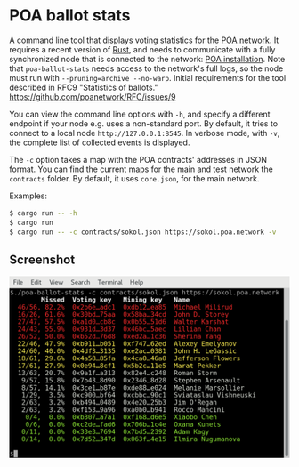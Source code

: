 # POA ballot stats

A command line tool that displays voting statistics for the [POA network](https://poa.network/).
It requires a recent version of [Rust](https://www.rust-lang.org/), and needs to communicate with a
fully synchronized node that is connected to the network:
[POA installation](https://github.com/poanetwork/wiki/wiki/POA-Installation).
Note that `poa-ballot-stats` needs access to the network's full logs, so the node must run with
`--pruning=archive --no-warp`. 
Initial requirements for the tool described in RFC9 "Statistics of ballots." https://github.com/poanetwork/RFC/issues/9

You can view the command line options with `-h`, and specify a different endpoint if your node e.g.
uses a non-standard port. By default, it tries to connect to a local node `http://127.0.0.1:8545`.
In verbose mode, with `-v`, the complete list of collected events is displayed.

The `-c` option takes a map with the POA contracts' addresses in JSON format. You can find the 
current maps for the main and test network the `contracts` folder. By default, it uses `core.json`,
for the main network.

Examples:

```bash
$ cargo run -- -h
$ cargo run
$ cargo run -- -c contracts/sokol.json https://sokol.poa.network -v
```

## Screenshot

![Screenshot](screenshot.png)

